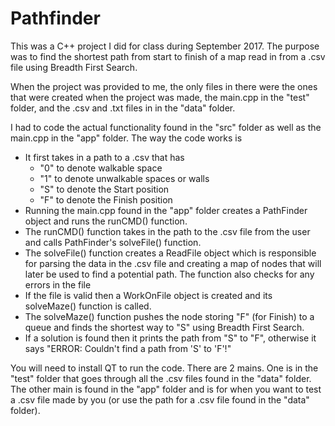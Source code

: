 # Pathfinder
This was a C++ project I did for class during September 2017. The purpose was to find the shortest path from start to finish of a map 
read in from a .csv file using Breadth First Search.

When the project was provided to me, the only files in there were the ones
that were created when the project was made, the main.cpp in the "test" folder, and the .csv and .txt files in in the "data" folder. 

I had to code the actual functionality found in the "src" folder as well as the main.cpp in the "app" folder. The way the code works is

* It first takes in a path to a .csv that has
     * "0" to denote walkable space
     * "1" to denote unwalkable spaces or walls
     * "S" to denote the Start position
     * "F" to denote the Finish position
* Running the main.cpp found in the "app" folder creates a PathFinder object and runs the runCMD() function.
* The runCMD() function takes in the path to the .csv file from the user and calls PathFinder's solveFile() function.
* The solveFile() function creates a ReadFile object which is responsible for parsing the data in the .csv file and creating a map of nodes
that will later be used to find a potential path. The function also checks for any errors in the file
* If the file is valid then a WorkOnFile object is created and its solveMaze() function is called.
* The solveMaze() function pushes the node storing "F" (for Finish) to a queue and finds the shortest way to "S" using Breadth First Search.
* If a solution is found then it prints the path from "S" to "F", otherwise it says "ERROR: Couldn't find a path from 'S' to 'F'!"

You will need to install QT to run the code. There are 2 mains. One is in the "test" folder that goes through all the .csv files found in 
the "data" folder. The other main is found in the "app" folder and is for when you want to test a .csv file made by you (or use the path 
for a .csv file found in the "data" folder).
